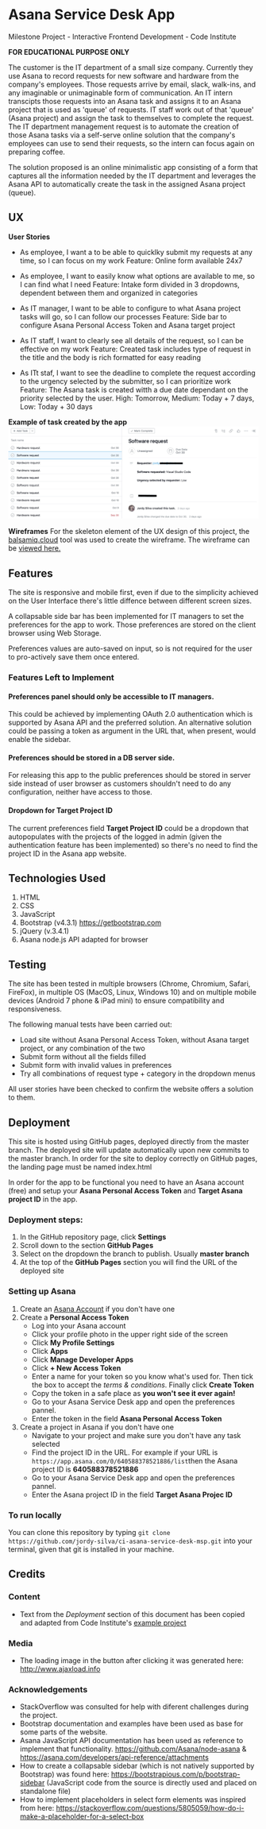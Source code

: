 # Asana Service Desk App

Milestone Project - Interactive Frontend Development - Code Institute

**FOR EDUCATIONAL PURPOSE ONLY**

The customer is the IT department of a small size company. Currently they use Asana to record requests for new software and hardware from the company's employees. Those requests arrive by email, slack, walk-ins, and any imaginable or unimaginable form of communication. An IT intern transcipts those requests into an Asana task and assigns it to an Asana project that is used as 'queue' of requests. IT staff work out of that 'queue' (Asana project) and assign the task to themselves to complete the request. The IT department management request is to automate the creation of those Asana tasks via a self-serve online solution that the company's employees can use to send their requests, so the intern can focus again on preparing coffee.

The solution proposed is an online minimalistic app consisting of a form that captures all the information needed by the IT department and leverages the Asana API to automatically create the task in the assigned Asana project (queue).
 
## UX
**User Stories**

- As employee, I want a to be able to quicklky submit my requests at any time, so I can focus on my work
Feature: Online form available 24x7

- As employee, I want to easily know what options are available to me, so I can find what I need
Feature: Intake form divided in 3 dropdowns, dependent between them and organized in categories

- As IT manager, I want to be able to configure to what Asana project tasks will go, so I can follow our processes
Feature: Side bar to configure Asana Personal Access Token and Asana target project

- As IT staff, I want to clearly see all details of the request, so I can be effective on my work
Feature: Created task includes type of request in the title and the body is rich formatted for easy reading

- As ITt staf, I want to see the deadline to complete the request according to the urgency selected by the submitter, so I can prioritize work
Feature: The Asana task is created witth a due date dependant on the priority selected by the user. High: Tomorrow, Medium: Today + 7 days, Low: Today + 30 days

**Example of task created by the app**
![Screen Shot](assets/images/screenshot.jpg)

**Wireframes**
For the skeleton element of the UX design of this project, the [balsamiq.cloud](https://balsamiq.cloud) tool was used to create the wireframe. The wireframe can be [viewed here.](https://github.com/jordy-silva/ci-costa-brava-msp/blob/master/assets/wireframes/desktop.png)

## Features
The site is responsive and mobile first, even if due to the simplicity achieved on the User Interface there's little diffence between different screen sizes.

A collapsable side bar has been implemented for IT managers to set the preferences for the app to work. Those preferences are stored on the client browser using Web Storage.

Preferences values are auto-saved on input, so is not required for the user to pro-actively save them once entered.

### Features Left to Implement
#### Preferences panel should only be accessible to IT managers.
This could be achieved by implementing OAuth 2.0 authentication which is supported by Asana API and the preferred solution. An alternative solution could be passing a token as argument in the URL that, when present, would enable the sidebar.

#### Preferences should be stored in a DB server side.
For releasing this app to the public preferences should be stored in server side instead of user browser as customers shouldn't need to do any configuration, neither have access to those.

#### Dropdown for Target Project ID
The current preferences field **Target Project ID** could be a dropdown that autopopulates with the projects of the logged in admin (given the authentication feature has been implemented) so there's no need to find the project ID in the Asana app website.

## Technologies Used

1. HTML
2. CSS
3. JavaScript
3. Bootstrap (v4.3.1) https://getbootstrap.com
4. jQuery (v.3.4.1)
5. Asana node.js API adapted for browser


## Testing

The site has been tested in multiple browsers (Chrome, Chromium, Safari, FireFox), in multiple OS (MacOS, Linux, Windows 10) and on multiple mobile devices (Android 7 phone & iPad mini) to ensure compatibility and responsiveness.

The following manual tests have been carried out:
- Load site without Asana Personal Access Token, without Asana target project, or any combination of the two
- Submit form without all the fields filled
- Submit form with invalid values in preferences
- Try all combinations of request type + category in the dropdown menus

All user stories have been checked to confirm the website offers a solution to them.

## Deployment

This site is hosted using GitHub pages, deployed directly from the master branch. The deployed site will update automatically upon new commits to the master branch. In order for the site to deploy correctly on GitHub pages, the landing page must be named index.html

In order for the app to be functional you need to have an Asana account (free) and setup your **Asana Personal Access Token** and **Target Asana project ID** in the app.

### Deployment steps:
1. In the GitHub repository page, click **Settings**
2. Scroll down to the section **GitHub Pages**
3. Select on the dropdown the branch to publish. Usually **master branch**
4. At the top of the **GitHub Pages** section you will find the URL of the deployed site

### Setting up Asana
1. Create an [Asana Account](https://asana.com) if you don't have one
2. Create a **Personal Access Token**
    - Log into your Asana account
    - Click your profile photo in the upper right side of the screen
    - Click **My Profile Settings**
    - Click **Apps**
    - Click **Manage Developer Apps**
    - Click **+ New Access Token**
    - Enter a name for your token so you know what's used for. Then tick the box to accept the *terms & conditions*. Finally click **Create Token**
    - Copy the token in a safe place as **you won't see it ever again!**
    - Go to your Asana Service Desk app and open the preferences pannel.
    - Enter the token in the field **Asana Personal Access Token**
3. Create a project in Asana if you don't have one
    - Navigate to your project and make sure you don't have any task selected
    - Find the project ID in the URL. For example if your URL is `https://app.asana.com/0/640588378521886/list`then the Asana project ID is **640588378521886**
    - Go to your Asana Service Desk app and open the preferences pannel.
    - Enter the Asana project ID in the field **Target Asana Projec ID**

### To run locally
You can clone this repository by typing `git clone https://github.com/jordy-silva/ci-asana-service-desk-msp.git` into your terminal, given that git is installed in your machine.


## Credits

### Content
- Text from the *Deployment* section of this document has been copied and adapted from Code Institute's [example project](https://github.com/Code-Institute-Solutions/StudentExampleProjectGradeFive/blob/master/README.md)

### Media
- The loading image in the button after clicking it was generated here: http://www.ajaxload.info

### Acknowledgements
- StackOverflow was consulted for help with diferent challenges during the project.
- Bootstrap documentation and examples have been used as base for some parts of the website.
- Asana JavaScript API documentation has been used as reference to implement that functionality.
https://github.com/Asana/node-asana & https://asana.com/developers/api-reference/attachments
- How to create a collapsable sidebar (which is not natively supported by Bootstrap) was found here: https://bootstrapious.com/p/bootstrap-sidebar (JavaScript code from the source is directly used and placed on standalone file)
- How to implement placeholders in select form elements was inspired from here: https://stackoverflow.com/questions/5805059/how-do-i-make-a-placeholder-for-a-select-box
